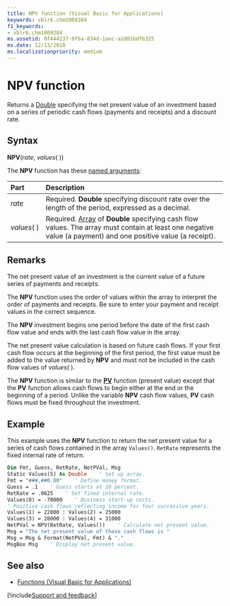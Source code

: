 ```yaml
---
title: NPV function (Visual Basic for Applications)
keywords: vblr6.chm1009284
f1_keywords:
- vblr6.chm1009284
ms.assetid: 9f444237-9f5a-834d-1aec-a2d016dfb325
ms.date: 12/13/2018
ms.localizationpriority: medium
---
```



# NPV function

Returns a [Double](../../Glossary/vbe-glossary.md#double-data-type) specifying the net present value of an investment based on a series of periodic cash flows (payments and receipts) and a discount rate.

## Syntax

**NPV**(_rate_, _values_( ))

The **NPV** function has these [named arguments](../../Glossary/vbe-glossary.md#named-argument):

|Part|Description|
|:-----|:-----|
|_rate_|Required. **Double** specifying discount rate over the length of the period, expressed as a decimal.|
|_values_(&nbsp;) |Required. [Array](../../Glossary/vbe-glossary.md#array) of **Double** specifying cash flow values. The array must contain at least one negative value (a payment) and one positive value (a receipt).|

## Remarks

The net present value of an investment is the current value of a future series of payments and receipts.

The **NPV** function uses the order of values within the array to interpret the order of payments and receipts. Be sure to enter your payment and receipt values in the correct sequence.

The **NPV** investment begins one period before the date of the first cash flow value and ends with the last cash flow value in the array.

The net present value calculation is based on future cash flows. If your first cash flow occurs at the beginning of the first period, the first value must be added to the value returned by **NPV** and must not be included in the cash flow values of _values_( ).

The **NPV** function is similar to the **[PV](pv-function.md)** function (present value) except that the **PV** function allows cash flows to begin either at the end or the beginning of a period. Unlike the variable **NPV** cash flow values, **PV** cash flows must be fixed throughout the investment.

## Example

This example uses the **NPV** function to return the net present value for a series of cash flows contained in the array `Values()`. `RetRate` represents the fixed internal rate of return.

```vb
Dim Fmt, Guess, RetRate, NetPVal, Msg
Static Values(5) As Double    ' Set up array.
Fmt = "###,##0.00"    ' Define money format.
Guess = .1    ' Guess starts at 10 percent.
RetRate = .0625    ' Set fixed internal rate.
Values(0) = -70000    ' Business start-up costs.
' Positive cash flows reflecting income for four successive years.
Values(1) = 22000 : Values(2) = 25000
Values(3) = 28000 : Values(4) = 31000
NetPVal = NPV(RetRate, Values())    ' Calculate net present value.
Msg = "The net present value of these cash flows is "
Msg = Msg & Format(NetPVal, Fmt) & "."
MsgBox Msg    ' Display net present value.
```


## See also

- [Functions (Visual Basic for Applications)](../functions-visual-basic-for-applications.md)

[!include[Support and feedback](~/includes/feedback-boilerplate.md)]